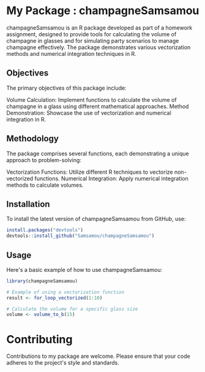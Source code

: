 # My Package : champagneSamsamou

champagneSamsamou is an R package developed as part of a homework assignment, designed to provide tools for calculating the volume of champagne in glasses and for simulating party scenarios to manage champagne effectively. The package demonstrates various vectorization methods and numerical integration techniques in R.

## Objectives
The primary objectives of this package include:

Volume Calculation: Implement functions to calculate the volume of champagne in a glass using different mathematical approaches.
Method Demonstration: Showcase the use of vectorization and numerical integration in R.

## Methodology
The package comprises several functions, each demonstrating a unique approach to problem-solving:

Vectorization Functions: Utilize different R techniques to vectorize non-vectorized functions.
Numerical Integration: Apply numerical integration methods to calculate volumes.

## Installation
To install the latest version of champagneSamsamou from GitHub, use:

```r
install.packages("devtools")
devtools::install_github("Samsamou/champagneSamsamou")
```


## Usage
Here's a basic example of how to use champagneSamsamou:

```r
library(champagneSamsamou)

# Example of using a vectorization function
result <- for_loop_vectorized(1:10)

# Calculate the volume for a specific glass size
volume <- volume_to_b(15)

```

# Contributing
Contributions to my package are welcome. Please ensure that your code adheres to the project's style and standards.
